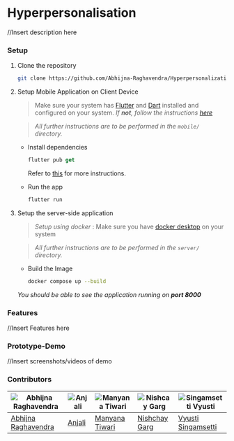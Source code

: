 # Hyperpersonalisation

//Insert description here

### Setup

1. Clone the repository
    ```sh
    git clone https://github.com/Abhijna-Raghavendra/Hyperpersonalization-Fin-A-Thon.git
    ```

2. Setup Mobile Application on Client Device 
    > Make sure your system has [Flutter](https://flutter.dev/) and [Dart](https://dart.dev/) installed and configured on your system. *If **not**, follow the instructions [here](https://dev.to/sarangpratham/setup-flutter-with-vs-code-1agb)*

    > *All further instructions are to be performed in the ```mobile/``` directory.*
    - Install dependencies
        ```dart
        flutter pub get
        ```
        Refer to [this](https://stackoverflow.com/a/54526682) for more instructions.

    - Run the app
        ```dart
        flutter run
        ```

3. Setup the server-side application
    > *Setup using docker* : Make sure you have [docker desktop](https://www.docker.com/products/docker-desktop/) on your system
    
    > *All further instructions are to be performed in the ```server/``` directory.*

    - Build the Image
        ```sh
        docker compose up --build
        ```
    *You should be able to see the application running on **port 8000***


### Features

//Insert Features here

### Prototype-Demo

//Insert screenshots/videos of demo

### Contributors
|![Abhijna Raghavendra](https://github.com/Abhijna-Raghavendra.png?size=200)|![Anjali](https://github.com/anjaliagg1012.png?size=200)|![Manyana Tiwari](https://github.com/manyana72.png?size=200)|![Nishcay Garg](https://github.com/gargnishchay13.png?size=200)|![Singamsetti Vyusti](https://github.com/SVyusti.png?size=200)|
|-------|-------|-------|-------|-------|
| [Abhijna Raghavendra](https://github.com/Abhijna-Raghavendra) | [Anjali](https://github.com/anjaliagg1012) | [Manyana Tiwari](https://github.com/manyana72) | [Nishchay Garg](https://github.com/gargnishchay13) | [Vyusti Singamsetti](https://github.com/SVyusti) |
